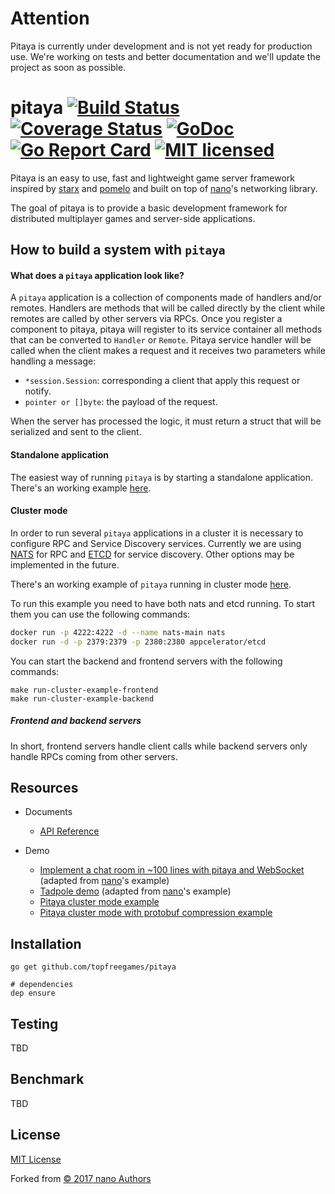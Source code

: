 # Attention

Pitaya is currently under development and is not yet ready for production use.
We're working on tests and better documentation and we'll update the project as soon as possible.

# pitaya [![Build Status][7]][8] [![Coverage Status][9]][10] [![GoDoc][1]][2] [![Go Report Card][3]][4] [![MIT licensed][5]][6]

[1]: https://godoc.org/github.com/topfreegames/pitaya?status.svg
[2]: https://godoc.org/github.com/topfreegames/pitaya
[3]: https://goreportcard.com/badge/github.com/topfreegames/pitaya
[4]: https://goreportcard.com/report/github.com/topfreegames/pitaya
[5]: https://img.shields.io/badge/license-MIT-blue.svg
[6]: LICENSE
[7]: https://travis-ci.org/topfreegames/pitaya.svg?branch=master
[8]: https://travis-ci.org/topfreegames/pitaya
[9]: https://coveralls.io/repos/github/topfreegames/pitaya/badge.svg?branch=master
[10]: https://coveralls.io/github/topfreegames/pitaya?branch=master

Pitaya is an easy to use, fast and lightweight game server framework inspired by [starx](https://github.com/lonnng/starx) and [pomelo](https://github.com/NetEase/pomelo) and built on top of [nano](https://github.com/lonnng/nano)'s networking library.

The goal of pitaya is to provide a basic development framework for distributed multiplayer games and server-side applications.

## How to build a system with `pitaya`

#### What does a `pitaya` application look like?

A `pitaya` application is a collection of components made of handlers and/or remotes. Handlers are methods that will be called directly by the client while remotes are called by other servers via RPCs. Once you register a component to pitaya, pitaya will register to its service container all methods that can be converted to `Handler` or `Remote`. Pitaya service handler will be called when the client makes a request and it receives two parameters while handling a message:
  - `*session.Session`: corresponding a client that apply this request or notify.
  - `pointer or []byte`: the payload of the request.

When the server has processed the logic, it must return a struct that will be serialized and sent to the client.

#### Standalone application

The easiest way of running `pitaya` is by starting a standalone application. There's an working example [here](./examples/demo/tadpole).

#### Cluster mode

In order to run several `pitaya` applications in a cluster it is necessary to configure RPC and Service Discovery services. Currently we are using [NATS](https://nats.io/) for RPC and [ETCD](https://github.com/coreos/etcd) for service discovery. Other options may be implemented in the future.


There's an working example of `pitaya` running in cluster mode [here](./examples/demo/cluster).

To run this example you need to have both nats and etcd running. To start them you can use the following commands:

```bash
docker run -p 4222:4222 -d --name nats-main nats
docker run -d -p 2379:2379 -p 2380:2380 appcelerator/etcd
```

You can start the backend and frontend servers with the following commands:

```make
make run-cluster-example-frontend
make run-cluster-example-backend
```

##### Frontend and backend servers

In short, frontend servers handle client calls while backend servers only handle RPCs coming from other servers.

## Resources

- Documents
    + [API Reference](https://godoc.org/github.com/topfreegames/pitaya)

- Demo
  + [Implement a chat room in ~100 lines with pitaya and WebSocket](./examples/demo/chat) (adapted from [nano](https://github.com/lonnng/nano)'s example)
  + [Tadpole demo](./examples/demo/tadpole) (adapted from [nano](https://github.com/lonnng/nano)'s example)
  + [Pitaya cluster mode example](./examples/demo/cluster)
  + [Pitaya cluster mode with protobuf compression example](./examples/demo/cluster_protobuf)

## Installation

```shell
go get github.com/topfreegames/pitaya

# dependencies
dep ensure
```

## Testing

TBD


## Benchmark

TBD

## License

[MIT License](./LICENSE)

Forked from [© 2017 nano Authors](https://github.com/lonnng/nano)
